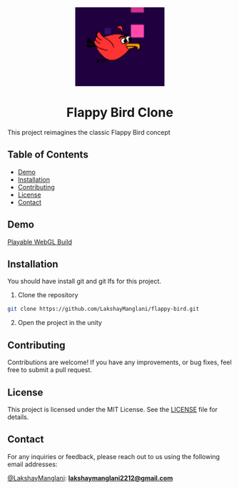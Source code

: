 <div align="center">
    <img src="./Assets/Sprites/logos/flappy-bird-logo.png"
    width="200">
    <h1 align="center">Flappy Bird Clone</h1>
</div>
This project reimagines the classic Flappy Bird concept

## Table of Contents

- [Demo](#demo)
- [Installation](#installation)
- [Contributing](#contributing)
- [License](#license)
- [Contact](#contact)

## Demo

[Playable WebGL Build](https://play.unity.com/mg/other/build-1-m-11)

## Installation

You should have install git and git lfs for this project.

1. Clone the repository

```bash
git clone https://github.com/LakshayManglani/flappy-bird.git
```

2. Open the project in the unity

## Contributing

Contributions are welcome! If you have any improvements, or bug fixes, feel free to submit a pull request.

## License

This project is licensed under the MIT License. See the [LICENSE](./LICENSE) file for details.

## Contact

For any inquiries or feedback, please reach out to us using the following email addresses:

[@LakshayManglani](https://github.com/LakshayManglani):
**[lakshaymanglani2212@gmail.com](mailto:lakshaymanglani2212@gmail.com)**
